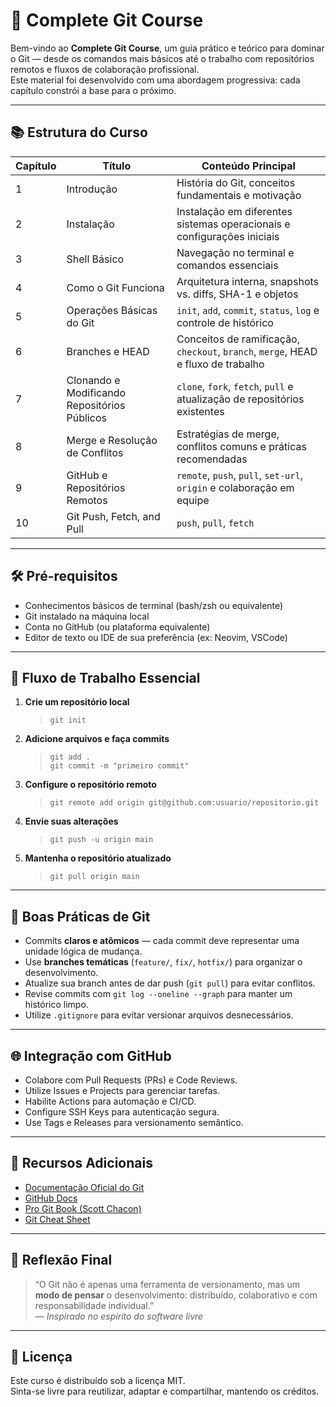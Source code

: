 # 📘 Complete Git Course

Bem-vindo ao **Complete Git Course**, um guia prático e teórico para dominar o Git — desde os comandos mais básicos até o trabalho com repositórios remotos e fluxos de colaboração profissional.  
Este material foi desenvolvido com uma abordagem progressiva: cada capítulo constrói a base para o próximo.

---

## 📚 Estrutura do Curso

| Capítulo | Título                                      | Conteúdo Principal                                                                                   |
|----------|----------------------------------------------|-------------------------------------------------------------------------------------------------------|
| 1        | Introdução                                  | História do Git, conceitos fundamentais e motivação                                                   |
| 2        | Instalação                                  | Instalação em diferentes sistemas operacionais e configurações iniciais                               |
| 3        | Shell Básico                                | Navegação no terminal e comandos essenciais                                                           |
| 4        | Como o Git Funciona                          | Arquitetura interna, snapshots vs. diffs, SHA-1 e objetos                                              |
| 5        | Operações Básicas do Git                     | `init`, `add`, `commit`, `status`, `log` e controle de histórico                                      |
| 6        | Branches e HEAD                              | Conceitos de ramificação, `checkout`, `branch`, `merge`, HEAD e fluxo de trabalho                      |
| 7        | Clonando e Modificando Repositórios Públicos | `clone`, `fork`, `fetch`, `pull` e atualização de repositórios existentes                              |
| 8        | Merge e Resolução de Conflitos               | Estratégias de merge, conflitos comuns e práticas recomendadas                                        |
| 9        | GitHub e Repositórios Remotos               | `remote`, `push`, `pull`, `set-url`, `origin` e colaboração em equipe                                 |
|10        | Git Push, Fetch, and Pull                   | `push`, `pull`, `fetch`                                                                               | 

---

## 🛠️ Pré-requisitos

- Conhecimentos básicos de terminal (bash/zsh ou equivalente)  
- Git instalado na máquina local  
- Conta no GitHub (ou plataforma equivalente)  
- Editor de texto ou IDE de sua preferência (ex: Neovim, VSCode)

---

## 🧭 Fluxo de Trabalho Essencial

1. **Crie um repositório local**  
   > `git init`

2. **Adicione arquivos e faça commits**  
   > `git add .`  
   > `git commit -m "primeiro commit"`

3. **Configure o repositório remoto**  
   > `git remote add origin git@github.com:usuario/repositorio.git`

4. **Envie suas alterações**  
   > `git push -u origin main`

5. **Mantenha o repositório atualizado**  
   > `git pull origin main`

---

## 🤝 Boas Práticas de Git

- Commits **claros e atômicos** — cada commit deve representar uma unidade lógica de mudança.  
- Use **branches temáticas** (`feature/`, `fix/`, `hotfix/`) para organizar o desenvolvimento.  
- Atualize sua branch antes de dar push (`git pull`) para evitar conflitos.  
- Revise commits com `git log --oneline --graph` para manter um histórico limpo.  
- Utilize `.gitignore` para evitar versionar arquivos desnecessários.

---

## 🌐 Integração com GitHub

- Colabore com Pull Requests (PRs) e Code Reviews.  
- Utilize Issues e Projects para gerenciar tarefas.  
- Habilite Actions para automação e CI/CD.  
- Configure SSH Keys para autenticação segura.  
- Use Tags e Releases para versionamento semântico.

---

## 📎 Recursos Adicionais

- [Documentação Oficial do Git](https://git-scm.com/doc)  
- [GitHub Docs](https://docs.github.com/)  
- [Pro Git Book (Scott Chacon)](https://git-scm.com/book/pt-br/v2)  
- [Git Cheat Sheet](https://education.github.com/git-cheat-sheet-education.pdf)

---

## 🧠 Reflexão Final

> “O Git não é apenas uma ferramenta de versionamento, mas um **modo de pensar** o desenvolvimento: distribuído, colaborativo e com responsabilidade individual.”  
> — *Inspirado no espírito do software livre*

---

## 📜 Licença

Este curso é distribuído sob a licença MIT.  
Sinta-se livre para reutilizar, adaptar e compartilhar, mantendo os créditos.

